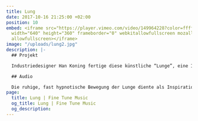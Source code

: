 ```yaml
---
title: Lung
date: 2017-10-16 21:25:00 +02:00
position: 10
embed: <iframe src="https://player.vimeo.com/video/149964228?color=ffffff&title=0&byline=0&portrait=0"
  width="640" height="360" frameborder="0" webkitallowfullscreen mozallowfullscreen
  allowfullscreen></iframe>
image: "/uploads/lung2.jpg"
description: |-
  ## Projekt

  Industriedesigner Han Koning fertige diese künstliche “Lunge”, eine Installation, die auf befremdliche Art und Weise an eine organische Kreatur erinnert. Regie führte Joshua Maldonado.

  ## Audio

  Die ruhige, fast hypnotische Bewegung der Lunge diente als Inspiration für die Musik, die wir für dieses Video produzierten. Durch die Kombination von organischen und künstlichen Elementen haben wir eine eigene Klangidentität geschaffen, die mit dem gesamten Audio-House-Stil übereinstimmt, den wir für Han King entwickelt haben.
page:
  title: Lung | Fine Tune Music
  og_title: Lung | Fine Tune Music
  og_description: 
---
```


